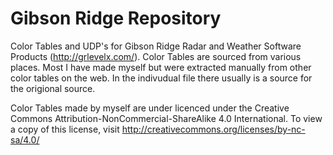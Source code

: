 # Gibson Ridge Repository
Color Tables and UDP's for Gibson Ridge Radar and Weather Software Products (http://grlevelx.com/). Color Tables are sourced from various places. Most I have made myself but were extracted manually from other color tables on the web. In the indivudual file there usually is a source for the origional source. 

Color Tables made by myself are under licenced under the Creative Commons Attribution-NonCommercial-ShareAlike 4.0 International. To view a copy of this license, visit http://creativecommons.org/licenses/by-nc-sa/4.0/
